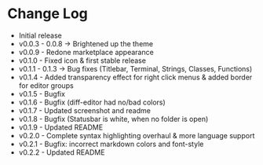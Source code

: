 # Change Log

- Initial release
- v0.0.3 - 0.0.8 -> Brightened up the theme
- v0.0.9 - Redone marketplace appearance
- v0.1.0 - Fixed icon & first stable release
- v0.1.1 - 0.1.3 -> Bug fixes (Titlebar, Terminal, Strings, Classes, Functions)
- v0.1.4 - Added transparency effect for right click menus & added border for editor groups
- v0.1.5 - Bugfix
- v0.1.6 - Bugfix (diff-editor had no/bad colors)
- v0.1.7 - Updated screenshot and readme
- v0.1.8 - Bugfix (Statusbar is white, when no folder is open)
- v0.1.9 - Updated README
- v0.2.0 - Complete syntax highlighting overhaul & more language support
- v0.2.1 - Bugfix: incorrect markdown colors and font-style
- v0.2.2 - Updated README
